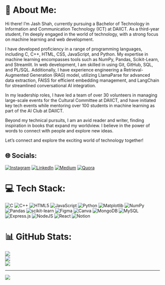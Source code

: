 # 💫 About Me:
Hi there! I’m Jash Shah, currently pursuing a Bachelor of Technology in Information and Communication Technology (ICT) at DAIICT. As a third-year student, I’m deeply engaged in the world of technology, with a strong focus on machine learning and web development.

I have developed proficiency in a range of programming languages, including C, C++, HTML, CSS, JavaScript, and Python. My expertise in machine learning encompasses tools such as NumPy, Pandas, Scikit-Learn, and Streamlit. In web development, I am skilled in using Git, GitHub, SQL, and PL/SQL. Additionally, I have experience engineering a Retrieval-Augmented Generation (RAG) model, utilizing LlamaParse for advanced data extraction, FAISS for efficient embedding management, and LangChain for streamlined conversational AI integration.

In my leadership roles, I have led a team of over 30 volunteers in managing large-scale events for the Cultural Committee at DAIICT, and have initiated key tech events while mentoring over 100 students in machine learning as part of the AI Club at DAIICT.

Beyond my technical pursuits, I am an avid reader and writer, finding inspiration in books that expand my worldview. I believe in the power of words to connect with people and explore new ideas.

Let’s connect and explore the exciting world of technology together!


## 🌐 Socials:
[![Instagram](https://img.shields.io/badge/Instagram-%23E4405F.svg?logo=Instagram&logoColor=white)](https://instagram.com/jash0803) [![LinkedIn](https://img.shields.io/badge/LinkedIn-%230077B5.svg?logo=linkedin&logoColor=white)](https://linkedin.com/in/jashshah0803) [![Medium](https://img.shields.io/badge/Medium-12100E?logo=medium&logoColor=white)](https://medium.com/@jashshah780) [![Quora](https://img.shields.io/badge/Quora-%23B92B27.svg?logo=Quora&logoColor=white)](https://quora.com/profile/Jash-Shah-271) 

# 💻 Tech Stack:
![C](https://img.shields.io/badge/c-%2300599C.svg?style=for-the-badge&logo=c&logoColor=white) ![C++](https://img.shields.io/badge/c++-%2300599C.svg?style=for-the-badge&logo=c%2B%2B&logoColor=white) ![HTML5](https://img.shields.io/badge/html5-%23E34F26.svg?style=for-the-badge&logo=html5&logoColor=white) ![JavaScript](https://img.shields.io/badge/javascript-%23323330.svg?style=for-the-badge&logo=javascript&logoColor=%23F7DF1E) ![Python](https://img.shields.io/badge/python-3670A0?style=for-the-badge&logo=python&logoColor=ffdd54) ![Matplotlib](https://img.shields.io/badge/Matplotlib-%23ffffff.svg?style=for-the-badge&logo=Matplotlib&logoColor=black) ![NumPy](https://img.shields.io/badge/numpy-%23013243.svg?style=for-the-badge&logo=numpy&logoColor=white) ![Pandas](https://img.shields.io/badge/pandas-%23150458.svg?style=for-the-badge&logo=pandas&logoColor=white) ![scikit-learn](https://img.shields.io/badge/scikit--learn-%23F7931E.svg?style=for-the-badge&logo=scikit-learn&logoColor=white) ![Figma](https://img.shields.io/badge/figma-%23F24E1E.svg?style=for-the-badge&logo=figma&logoColor=white) ![Canva](https://img.shields.io/badge/Canva-%2300C4CC.svg?style=for-the-badge&logo=Canva&logoColor=white) ![MongoDB](https://img.shields.io/badge/MongoDB-%234ea94b.svg?style=for-the-badge&logo=mongodb&logoColor=white) ![MySQL](https://img.shields.io/badge/mysql-4479A1.svg?style=for-the-badge&logo=mysql&logoColor=white) ![Express.js](https://img.shields.io/badge/express.js-%23404d59.svg?style=for-the-badge&logo=express&logoColor=%2361DAFB) ![NodeJS](https://img.shields.io/badge/node.js-6DA55F?style=for-the-badge&logo=node.js&logoColor=white) ![React](https://img.shields.io/badge/react-%2320232a.svg?style=for-the-badge&logo=react&logoColor=%2361DAFB) ![Notion](https://img.shields.io/badge/Notion-%23000000.svg?style=for-the-badge&logo=notion&logoColor=white)
# 📊 GitHub Stats:
![](https://github-readme-stats.vercel.app/api?username=jash0803&theme=dark&hide_border=false&include_all_commits=false&count_private=false)<br/>
![](https://github-readme-streak-stats.herokuapp.com/?user=jash0803&theme=dark&hide_border=false)<br/>
![](https://github-readme-stats.vercel.app/api/top-langs/?username=jash0803&theme=dark&hide_border=false&include_all_commits=false&count_private=false&layout=compact)

---
[![](https://visitcount.itsvg.in/api?id=jash0803&icon=0&color=1)](https://visitcount.itsvg.in)

<!-- Proudly created with GPRM ( https://gprm.itsvg.in ) -->
